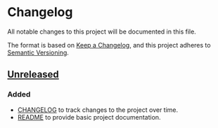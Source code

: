 # Changelog
All notable changes to this project will be documented in this file.

The format is based on [Keep a Changelog](https://keepachangelog.com/en/1.0.0/),
and this project adheres to [Semantic Versioning](https://semver.org/spec/v2.0.0.html).

## [Unreleased]
### Added
- [CHANGELOG](CHANGELOG.md) to track changes to the project over time.
- [README](README.md) to provide basic project documentation.

[Unreleased]: https://github.com/oreskos/infra-keycloak/compare/main...HEAD
